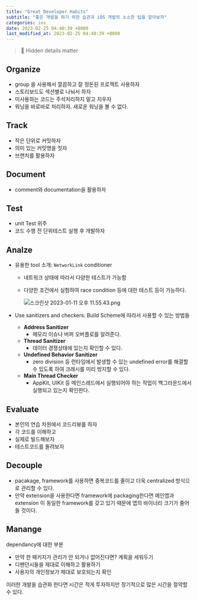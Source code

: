 ```yaml
---
title: "Great Developer Habits"
subtitle: "좋은 개발을 하기 위한 습관과 iOS 개발의 소소한 팁을 알아보자"
categories: ios
date: 2023-02-25 04:40:39 +0000
last_modified_at: 2023-02-25 04:40:39 +0000
---
```


[](https://developer.apple.com/videos/play/wwdc2019/239/)


> 🍏 Hidden details matter

## Organize

- group 을 사용해서 깔끔하고 잘 정돈된 프로젝트 사용하자
- 스토리보드도 섹션별로 나눠서 하자
- 미사용하는 코드는 주석처리하지 말고 지우자
- 워닝을 바로바로 처리하자. 새로운 워닝을 볼 수 없다.

## Track

- 작은 단위로 커밋하자
- 의미 있는 커밋명을 짓자
- 브랜치를 활용하자

## Document

- comment와 documentation을 활용하자

## Test

- unit Test 위주
- 코드 수행 전 단위테스트 실행 후 개발하자

## Analze

- 유용한 tool 소개: `NetworkLink` conditioner
    - 네트워크 상태에 따라서 다양한 테스트가 가능함
    - 다양한 조건에서 실험하여 race condition 등에 대한 테스트 등이 가능하다.
    
      ![스크린샷 2023-01-11 오후 11.55.43.png](Great%20Developer%20Habits%2058ee62ebf0774b5eaa632b0f285bc968/%25E1%2584%2589%25E1%2585%25B3%25E1%2584%258F%25E1%2585%25B3%25E1%2584%2585%25E1%2585%25B5%25E1%2586%25AB%25E1%2584%2589%25E1%2585%25A3%25E1%2586%25BA_2023-01-11_%25E1%2584%258B%25E1%2585%25A9%25E1%2584%2592%25E1%2585%25AE_11.55.43.png)
    
- Use sanitizers and checkers:  Build Scheme에 따라서 사용할 수 있는 방법들
    - **Address Sanitizer**
        - 메모리 이슈나 버퍼 오버플로를 알려준다.
    - **Thread Sanitizer**
        - 데이터 경쟁상태에 있는지 확인할 수 있다.
    - **Undefined Behavior Sanitizer**
        - zero division 등 런타임에서 발생할 수 있는 undefined error를 해결할 수 있도록 하여 크래시를 미리 방지할 수 있다.
    - **Main Thread Checker**
        - AppKit, UIKit 등 메인스레드에서 실행되어야 하는 작업이 백그라운드에서 실행되고 있는지 확인한다.

## Evaluate

- 본인의 연습 차원에서 코드리뷰를 하자
- 각 코드를 이해하고
- 실제로 빌드해보자
- 테스트코드를 돌려보자

## Decouple

- pacakage, framework를 사용하면 중복코드를 줄이고 더욱 centralized 방식으로 관리할 수 있다.
- 만약 extension을 사용한다면 framework에 packaging한다면 메인앱과 extension 이 동일한 framework를 갖고 있기 때문에 앱의 바이너리 크기가 줄어들 것이다.

## Manange

dependancy에 대한 부분

- 만약 한 패키지가 관리가 안 되거나 없어진다면? 계획을 세워두기
- 디펜던시들을 제대로 이해하고 활용하기
- 사용자의 개인정보가 제대로 보호되는지 확인

이러한 개발을 습관화 한다면 시간은 적게 투자하지만 장기적으로 많은 시간을 절약할 수 있다.